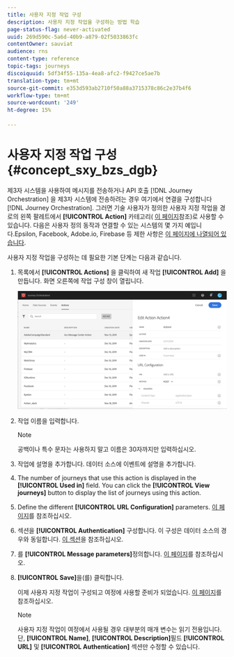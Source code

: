 ```yaml
---
title: 사용자 지정 작업 구성
description: 사용자 지정 작업을 구성하는 방법 학습
page-status-flag: never-activated
uuid: 269d590c-5a6d-40b9-a879-02f5033863fc
contentOwner: sauviat
audience: rns
content-type: reference
topic-tags: journeys
discoiquuid: 5df34f55-135a-4ea8-afc2-f9427ce5ae7b
translation-type: tm+mt
source-git-commit: e353d593ab2710f50a88a3715378c86c2e37b4f6
workflow-type: tm+mt
source-wordcount: '249'
ht-degree: 15%

---
```



# 사용자 지정 작업 구성 {#concept_sxy_bzs_dgb}

제3자 시스템을 사용하여 메시지를 전송하거나 API 호출 [!DNL Journey Orchestration] 을 제3자 시스템에 전송하려는 경우 여기에서 연결을 구성합니다 [!DNL Journey Orchestration]. 그러면 기술 사용자가 정의한 사용자 지정 작업을 경로의 왼쪽 팔레트에서 **[!UICONTROL Action]** 카테고리( [이 페이지](../building-journeys/about-action-activities.md)참조)로 사용할 수 있습니다. 다음은 사용자 정의 동작과 연결할 수 있는 시스템의 몇 가지 예입니다.Epsilon, Facebook, Adobe.io, Firebase 등
제한 사항은 [이 페이지에 나열되어 있습니다](../action/custom-action-limitations.md).

사용자 지정 작업을 구성하는 데 필요한 기본 단계는 다음과 같습니다.

1. 목록에서 **[!UICONTROL Actions]** 을 클릭하여 새 작업 **[!UICONTROL Add]** 을 만듭니다. 화면 오른쪽에 작업 구성 창이 열립니다.

   ![](../assets/custom2.png)

1. 작업 이름을 입력합니다.

   >[!NOTE]
   >
   >공백이나 특수 문자는 사용하지 말고 이름은 30자까지만 입력하십시오.

1. 작업에 설명을 추가합니다. 데이터 소스에 이벤트에 설명을 추가합니다.
1. The number of journeys that use this action is displayed in the **[!UICONTROL Used in]** field. You can click the **[!UICONTROL View journeys]** button to display the list of  journeys using this action.
1. Define the different **[!UICONTROL URL Configuration]** parameters. [이 페이지](../action/url-configuration.md)를 참조하십시오.
1. 섹션을 **[!UICONTROL Authentication]** 구성합니다. 이 구성은 데이터 소스의 경우와 동일합니다.  [이 섹션](../datasource/external-data-sources.md#section_wjp_nl5_nhb)을 참조하십시오.
1. 를 **[!UICONTROL Message parameters]**&#x200B;정의합니다. [이 페이지](../action/defining-the-message-parameters.md)를 참조하십시오.
1. **[!UICONTROL Save]**&#x200B;을(를) 클릭합니다.

   이제 사용자 지정 작업이 구성되고 여정에 사용할 준비가 되었습니다. [이 페이지](../building-journeys/about-action-activities.md)를 참조하십시오.

   >[!NOTE]
   >
   >사용자 지정 작업이 여정에서 사용될 경우 대부분의 매개 변수는 읽기 전용입니다. 단, **[!UICONTROL Name]**, **[!UICONTROL Description]**&#x200B;필드 **[!UICONTROL URL]** 및 **[!UICONTROL Authentication]** 섹션만 수정할 수 있습니다.
